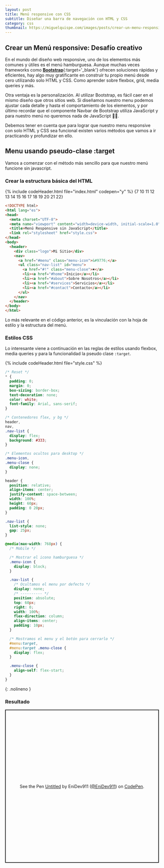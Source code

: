 ```yaml
---
layout: post
title: Menú responsive con CSS
subtitle: Diseñar una barra de navegación con HTML y CSS
category: css
thumbnail: https://miguelquispe.com/images/posts/crear-un-menu-responsive/banner-menu-responsive.jpg
---
```


## Crear un Menú responsive: Desafío creativo

En el mundo del diseño web responsive, uno de los elementos más comunes y
útiles es el menú hamburguesa. Aunque muchas veces frameworks como
[**Bootstrap**](https://getbootstrap.com/){:target='_blank'} ofrecen soluciones rápidas y eficientes, hay algo muy gratificante en construir tu propio menú desde cero utilizando solo HTML y CSS. Como aprender sobre flexbox, grid, media queries y más.

Otra ventaja es la personalización. Al utilizar Bootstrap, es fácil caer en el mismo diseño que otros sitios web. Si diseñamos nuestro menu podemos ajustar cada detalle y hasta el comportamiento de los elementos, y por último recordar que el componente Navbar de Bootstrap utiliza JavaScript y para nuestro menú no queremos nada de JavaScript 🙅‍♂️.

Debemos tener en cuenta que para lograr que nuestro menu responsive con solo HTML y CSS sea funcional existen varios métodos que vamos a ir practicando y profundizar en ello.

## Menu usando pseudo-clase :target

Vamos a comenzar con el método más sencillo para que nuestro menú funcione sin javascript.

### Crear la estructura básica del HTML

{% include codeHeader.html file="index.html" codepen="y" %}
{7 10 11 12 13 14 15 16 17 18 19 20 21 22}
```html
<!DOCTYPE html>
<html lang="es">
<head>
  <meta charset="UTF-8">
  <meta name="viewport" content="width=device-width, initial-scale=1.0">
  <title>Menú Responsive sin JavaScript</title>
  <link rel="stylesheet" href="style.css">
</head>
<body>
  <header>
    <div class="logo">Mi Sitio</div>
    <nav>
      <a href="#menu" class="menu-icon">&#9776;</a>
      <ul class="nav-list" id="menu">
        <a href="#!" class="menu-close">✖</a>
        <li><a href="#home">Inicio</a></li>
        <li><a href="#about">Sobre Nosotros</a></li>
        <li><a href="#services">Servicios</a></li>
        <li><a href="#contact">Contacto</a></li>
      </ul>
    </nav>
  </header>
</body>
</html>
```

Lo más relevante en el código anterior, es la vinculación con la hoja de estilo y la estructura del menú.

### Estilos CSS

Lo interesante viene a continuación en las reglas de estilos usando flexbox, media queries y para la funcionalidad la pseudo clase `:target`.

{% include codeHeader.html file="style.css" %}
```css
/* Reset */
* {
  padding: 0;
  margin: 0;
  box-sizing: border-box;
  text-decoration: none;
  color: white;
  font-family: Arial, sans-serif;
}

/* Contenedores flex, y bg */
header,
nav,
.nav-list {
  display: flex;
  background: #333;
}

/* Elementos ocultos para desktop */
.menu-icon,
.menu-close {
  display: none;
}

header {
  position: relative;
  align-items: center;
  justify-content: space-between;
  width: 100%;
  height: 60px;
  padding: 0 20px;
}

.nav-list {
  list-style: none;
  gap: 25px;
}

@media(max-width: 768px) {
  /* Mobile */

  /* Mostrar el icono hamburguesa */
  .menu-icon {
    display: block;
  }

  .nav-list {
    /* Ocultamos el menu por defecto */
    display: none;
    /* ---------- */
    position: absolute;
    top: 60px;
    right: 0;
    width: 100%;
    flex-direction: column;
    align-items: center;
    padding: 10px;
  }

  /* Mostramos el menu y el botón para cerrarlo */
  #menu:target,
  #menu:target .menu-close {
    display: flex;
  }

  .menu-close {
    align-self: flex-start;
  }
}
```
{: .nolineno }

### Resultado

<p class="codepen" data-height="300" data-default-tab="html,result" data-slug-hash="PoMGWPP" data-pen-title="Untitled" data-user="EniDev911" style="height: 500px; box-sizing: border-box; display: flex; align-items: center; justify-content: center; border: 2px solid; margin: 1em 0; padding: 1em;">
  <span>See the Pen <a href="https://codepen.io/EniDev911/pen/PoMGWPP">
  Untitled</a> by EniDev911 (<a href="https://codepen.io/EniDev911">@EniDev911</a>)
  on <a href="https://codepen.io">CodePen</a>.</span>
</p>
<script async src="https://cpwebassets.codepen.io/assets/embed/ei.js"></script>
<br><br>